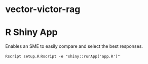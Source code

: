# vector-victor-rag

# R Shiny App

Enables an SME to easily compare and select the best responses.

`Rscript setup.R`
`Rscript -e "shiny::runApp('app.R')"`